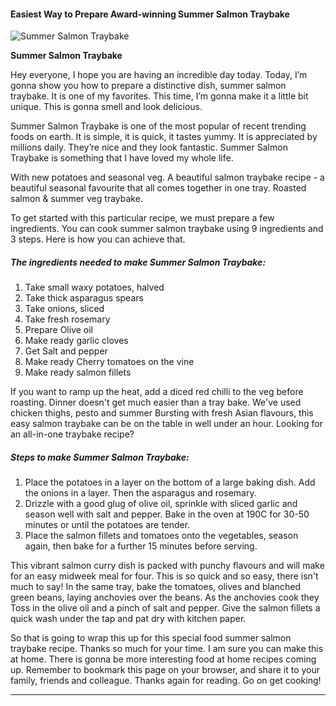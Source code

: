             

#### Easiest Way to Prepare Award-winning Summer Salmon Traybake

![Summer Salmon Traybake](https://img-global.cpcdn.com/recipes/73eb706ec519a6f2/751x532cq70/summer-salmon-traybake-recipe-main-photo.jpg)

**Summer Salmon Traybake**

Hey everyone, I hope you are having an incredible day today. Today, I’m gonna show you how to prepare a distinctive dish, summer salmon traybake. It is one of my favorites. This time, I’m gonna make it a little bit unique. This is gonna smell and look delicious.

Summer Salmon Traybake is one of the most popular of recent trending foods on earth. It is simple, it is quick, it tastes yummy. It is appreciated by millions daily. They’re nice and they look fantastic. Summer Salmon Traybake is something that I have loved my whole life.

With new potatoes and seasonal veg. A beautiful salmon traybake recipe - a beautiful seasonal favourite that all comes together in one tray. Roasted salmon & summer veg traybake.

To get started with this particular recipe, we must prepare a few ingredients. You can cook summer salmon traybake using 9 ingredients and 3 steps. Here is how you can achieve that.

##### The ingredients needed to make Summer Salmon Traybake:

1.  Take small waxy potatoes, halved
2.  Take thick asparagus spears
3.  Take onions, sliced
4.  Take fresh rosemary
5.  Prepare Olive oil
6.  Make ready garlic cloves
7.  Get Salt and pepper
8.  Make ready Cherry tomatoes on the vine
9.  Make ready salmon fillets

If you want to ramp up the heat, add a diced red chilli to the veg before roasting. Dinner doesn't get much easier than a tray bake. We've used chicken thighs, pesto and summer Bursting with fresh Asian flavours, this easy salmon traybake can be on the table in well under an hour. Looking for an all-in-one traybake recipe?

##### Steps to make Summer Salmon Traybake:

1.  Place the potatoes in a layer on the bottom of a large baking dish. Add the onions in a layer. Then the asparagus and rosemary.
2.  Drizzle with a good glug of olive oil, sprinkle with sliced garlic and season well with salt and pepper. Bake in the oven at 190C for 30-50 minutes or until the potatoes are tender.
3.  Place the salmon fillets and tomatoes onto the vegetables, season again, then bake for a further 15 minutes before serving.

This vibrant salmon curry dish is packed with punchy flavours and will make for an easy midweek meal for four. This is so quick and so easy, there isn't much to say! In the same tray, bake the tomatoes, olives and blanched green beans, laying anchovies over the beans. As the anchovies cook they Toss in the olive oil and a pinch of salt and pepper. Give the salmon fillets a quick wash under the tap and pat dry with kitchen paper.

So that is going to wrap this up for this special food summer salmon traybake recipe. Thanks so much for your time. I am sure you can make this at home. There is gonna be more interesting food at home recipes coming up. Remember to bookmark this page on your browser, and share it to your family, friends and colleague. Thanks again for reading. Go on get cooking!

* * *